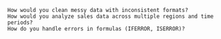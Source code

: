 
    How would you clean messy data with inconsistent formats?
    How would you analyze sales data across multiple regions and time periods?
    How do you handle errors in formulas (IFERROR, ISERROR)?
